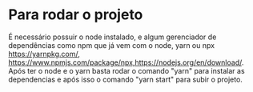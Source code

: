 # Para rodar o projeto 

É necessário possuir o node instalado, e algum gerenciador de dependências como npm que já vem com o node, yarn ou npx https://yarnpkg.com/, https://www.npmjs.com/package/npx,https://nodejs.org/en/download/. Após ter o node e o yarn basta rodar o comando "yarn" para instalar as dependencias e após isso o comando "yarn start" para subir o projeto.


